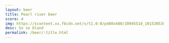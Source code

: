 ```yaml
---
layout: beer
title: Pearl river beer
score: 4
img: https://scontent.xx.fbcdn.net/v/t1.0-0/p480x480/10945514_10153053852213745_6703947153036432278_n.jpg?oh=d7ed2d6e593477e9a907f98cbad36e50&oe=583A794D
desc: So so bland
permalink: /beer/:title.html
---
```

